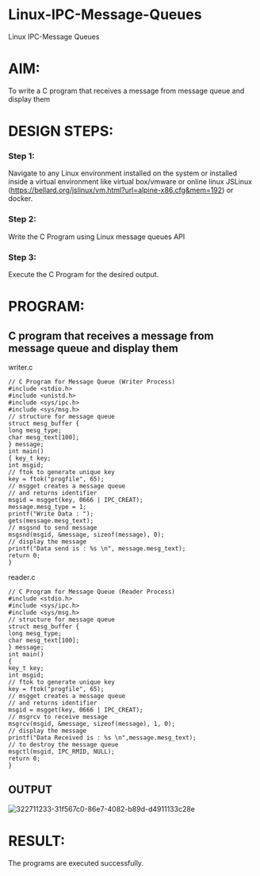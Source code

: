 # Linux-IPC-Message-Queues
Linux IPC-Message Queues

# AIM:
To write a C program that receives a message from message queue and display them

# DESIGN STEPS:

### Step 1:

Navigate to any Linux environment installed on the system or installed inside a virtual environment like virtual box/vmware or online linux JSLinux (https://bellard.org/jslinux/vm.html?url=alpine-x86.cfg&mem=192) or docker.

### Step 2:

Write the C Program using Linux message queues API 

### Step 3:

Execute the C Program for the desired output. 

# PROGRAM:

## C program that receives a message from message queue and display them
writer.c

```
// C Program for Message Queue (Writer Process) 
#include <stdio.h>
#include <unistd.h>
#include <sys/ipc.h>
#include <sys/msg.h>
// structure for message queue
struct mesg_buffer {
long mesg_type;
char mesg_text[100];
} message;
int main()
{ key_t key;
int msgid;
// ftok to generate unique key
key = ftok("progfile", 65);
// msgget creates a message queue
// and returns identifier
msgid = msgget(key, 0666 | IPC_CREAT);
message.mesg_type = 1;
printf("Write Data : ");
gets(message.mesg_text);
// msgsnd to send message
msgsnd(msgid, &message, sizeof(message), 0);
// display the message
printf("Data send is : %s \n", message.mesg_text);
return 0;
}
```
reader.c
```
// C Program for Message Queue (Reader Process)
#include <stdio.h>
#include <sys/ipc.h>
#include <sys/msg.h>
// structure for message queue
struct mesg_buffer {
long mesg_type;
char mesg_text[100];
} message;
int main()
{
key_t key;
int msgid;
// ftok to generate unique key
key = ftok("progfile", 65);
// msgget creates a message queue
// and returns identifier
msgid = msgget(key, 0666 | IPC_CREAT);
// msgrcv to receive message
msgrcv(msgid, &message, sizeof(message), 1, 0);
// display the message
printf("Data Received is : %s \n",message.mesg_text);
// to destroy the message queue
msgctl(msgid, IPC_RMID, NULL);
return 0;
}
```




## OUTPUT
![322711233-31f567c0-86e7-4082-b89d-d4911133c28e](https://github.com/HARISHA2006/Linux-IPC-Message-Queues/assets/148843830/4fff0f67-f93f-4333-88f2-91571badee40)




# RESULT:
The programs are executed successfully.
